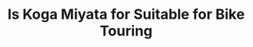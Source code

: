 ---
layout: community
category: community
title: "Is Koga Miyata for Suitable for Bike Touring"
description: "Is a bike Koga Miyata suitable for a bike trip?  Of course they are built for that. With that bike, if a road existed, I could make it to the Moon and back! Absolutely. "
isTopLevel: false
isSingleLevel: false
isArticle: false
datePublished: 2022-08-10 12:25:00 +0300
dateModified: 2022-08-10 12:25:00 +0300
published: false
---